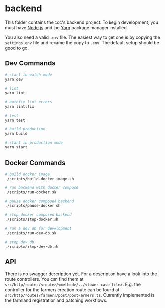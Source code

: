 # backend

This folder contains the ccc's backend project. To begin development, you must have [Node.js](https://nodejs.org/en/) and the [Yarn](https://yarnpkg.com) package manager installed.

You also need a valid `.env` file. The easiest way to get one is by copying the `settings.env` file and rename the copy to `.env`. The default setup should be good to go.


## Dev Commands

```bash
# start in watch mode
yarn dev

# lint
yarn lint

# autofix lint errors
yarn lint:fix

# test
yarn test

# build production
yarn build

# start in production mode
yarn start
```

## Docker Commands

``` bash
# build docker image
./scripts/build-docker-image.sh

# run backend with docker compose
./scripts/run-docker.sh

# pause docker composed backend
./scripts/pause-docker.sh

# stop docker composed backend
./scripts/stop-docker.sh

# run a dev db for development
./scripts/run-dev-db.sh

# stop dev db
./scripts/stop-dev-db.sh
```


## API

There is no swagger description yet. For a description have a look into the route controllers. You can find them at `src/http/routes/<route>/<method>/../<lower case file>`. E.g. the controller for the farmers creation route can be found at `src/http/routes/farmers/post/postFarmers.ts`. Currently implemented is the farmland registration and patching workflows.